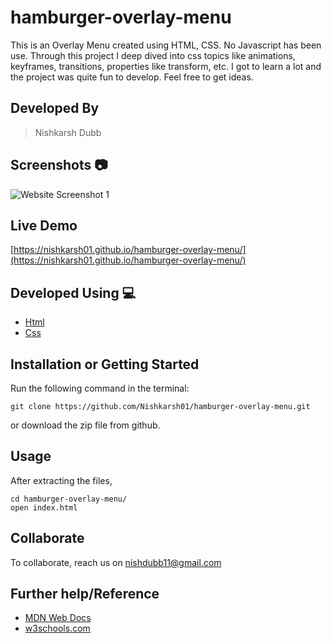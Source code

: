 # hamburger-overlay-menu
This is an Overlay Menu created using HTML, CSS. No Javascript has been use. Through this project I deep dived into css topics like animations, keyframes, transitions, properties like transform, etc. I got to learn a lot and the project was quite fun to develop.
Feel free to get ideas.

## Developed By 
> Nishkarsh Dubb

## Screenshots 📷
![Website Screenshot 1](img/1.gif)


## Live Demo 

 [https://nishkarsh01.github.io/hamburger-overlay-menu/](https://nishkarsh01.github.io/hamburger-overlay-menu/)

## Developed Using 💻

+ [Html](https://developer.mozilla.org/en-US/docs/Web/HTML)
+ [Css](https://developer.mozilla.org/en-US/docs/Web/CSS)

## Installation or Getting Started

Run the following command in the terminal:

	git clone https://github.com/Nishkarsh01/hamburger-overlay-menu.git
or download the zip file from github.
    

## Usage
After extracting the files,

    cd hamburger-overlay-menu/
    open index.html

## Collaborate
To collaborate, reach us on [nishdubb11@gmail.com]()

## Further help/Reference

+ [MDN Web Docs](https://developer.mozilla.org/en-US/)
+ [w3schools.com](https://www.w3schools.com/)
    






